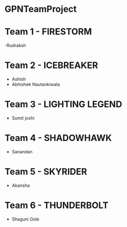 # GPNTeamProject

# Team 1 - FIRESTORM
-Rudraksh


# Team 2 - ICEBREAKER
- Ashish
- Abhishek Nautankiwala

# Team 3 - LIGHTING LEGEND
- Sumit joshi

# Team 4 - SHADOWHAWK
- Sanandan

# Team 5 - SKYRIDER
- Akansha

# Team 6 - THUNDERBOLT
- Shaguni Gole
